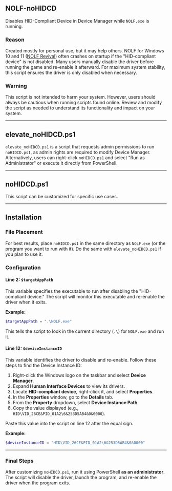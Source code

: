 ## NOLF-noHIDCD

Disables HID-Compliant Device in Device Manager while `NOLF.exe` is running.

### **Reason**
Created mostly for personal use, but it may help others. NOLF for Windows 10 and 11 ([NOLF Revival](http://nolfrevival.tk/)) often crashes on startup if the "HID-compliant device" is not disabled. Many users manually disable the driver before running the game and re-enable it afterward. For maximum system stability, this script ensures the driver is only disabled when necessary.

### **Warning**
This script is not intended to harm your system. However, users should always be cautious when running scripts found online. Review and modify the script as needed to understand its functionality and impact on your system.

---

## elevate_noHIDCD.ps1

`elevate_noHIDCD.ps1` is a script that requests admin permissions to run `noHIDCD.ps1`, as admin rights are required to modify Device Manager. Alternatively, users can right-click `noHIDCD.ps1` and select "Run as Administrator" or execute it directly from PowerShell.

---

## noHIDCD.ps1

This script can be customized for specific use cases.

---

## Installation

### File Placement
For best results, place `noHIDCD.ps1` in the same directory as `NOLF.exe` (or the program you want to run with it). Do the same with `elevate_noHIDCD.ps1` if you plan to use it.

### Configuration

#### **Line 2: `$targetAppPath`**
This variable specifies the executable to run after disabling the "HID-compliant device." The script will monitor this executable and re-enable the driver when it exits.

**Example:**
```powershell
$targetAppPath = ".\NOLF.exe"
```
This tells the script to look in the current directory (`.\`) for `NOLF.exe` and run it.

#### **Line 12: `$deviceInstanceID`**
This variable identifies the driver to disable and re-enable. Follow these steps to find the Device Instance ID:

1. Right-click the Windows logo on the taskbar and select **Device Manager**.
2. Expand **Human Interface Devices** to view its drivers.
3. Locate **HID-compliant device**, right-click it, and select **Properties**.
4. In the **Properties** window, go to the **Details** tab.
5. From the **Property** dropdown, select **Device Instance Path**.
6. Copy the value displayed (e.g., `HID\VID_26CE&PID_01A2\6&253D5AB4&0&0000`).

Paste this value into the script on line 12 after the equal sign.

**Example:**
```powershell
$deviceInstanceID = "HID\VID_26CE&PID_01A2\6&253D5AB4&0&0000"
```

---

### Final Steps
After customizing `noHIDCD.ps1`, run it using PowerShell **as an administrator**. The script will disable the driver, launch the program, and re-enable the driver when the program exits.

